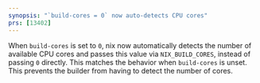 ```yaml
---
synopsis: "`build-cores = 0` now auto-detects CPU cores"
prs: [13402]
---
```


When `build-cores` is set to `0`, nix now automatically detects the number of available CPU cores and passes this value via `NIX_BUILD_CORES`, instead of passing `0` directly. This matches the behavior when `build-cores` is unset. This prevents the builder from having to detect the number of cores.
